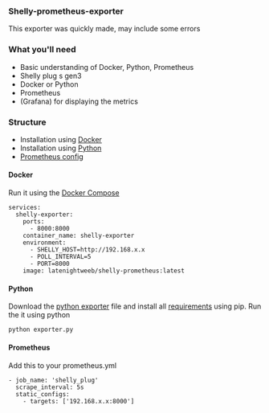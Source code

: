 ### Shelly-prometheus-exporter
This exporter was quickly made, may include some errors

### What you'll need
- Basic understanding of Docker, Python, Prometheus
- Shelly plug s gen3
- Docker or Python
- Prometheus
- (Grafana) for displaying the metrics


### Structure
- Installation using [Docker](#Docker)
- Installation using [Python](#Python)
- [Prometheus config](#Prometheus)


#### Docker
Run it using the [Docker Compose](docker-compose.yml)
```
services:
  shelly-exporter:
    ports:
      - 8000:8000
    container_name: shelly-exporter
    environment:
      - SHELLY_HOST=http://192.168.x.x
      - POLL_INTERVAL=5
      - PORT=8000
    image: latenightweeb/shelly-prometheus:latest
```

#### Python
Download the [python exporter](exporter.py) file and install all [requirements](requirements.txt) using pip.
Run the it using python

```
python exporter.py
```

#### Prometheus
Add this to your prometheus.yml
```
- job_name: 'shelly_plug'
  scrape_interval: 5s
  static_configs:
    - targets: ['192.168.x.x:8000']
```
